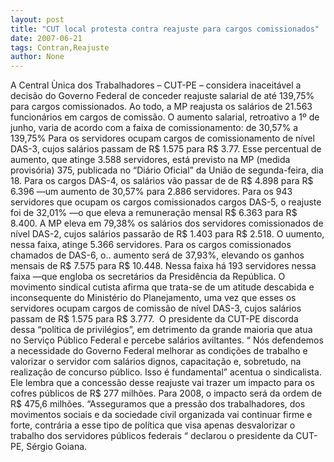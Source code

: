```yaml
---
layout: post
title: "CUT local protesta contra reajuste para cargos comissionados"
date: 2007-06-21
tags: Contran,Reajuste
author: None
---
```

A Central &Ugrave;nica dos Trabalhadores &ndash; CUT-PE &ndash; considera inaceit&aacute;vel a decis&atilde;o do Governo Federal de conceder reajuste salarial de at&eacute; 139,75% para cargos comissionados. Ao todo, a MP reajusta os sal&aacute;rios de 21.563 funcion&aacute;rios em cargos de comiss&atilde;o. O aumento salarial, retroativo a 1&ordm; de junho, varia de acordo com a faixa de comissionamento: de 30,57% a 139,75% Para os servidores ocupam cargos de comissionamento de n&iacute;vel DAS-3, cujos sal&aacute;rios passam de R$ 1.575 para R$ 3.77. Esse percentual de aumento, que atinge 3.588 servidores, est&aacute; previsto na MP (medida provis&oacute;ria) 375, publicada no &ldquo;Di&aacute;rio Oficial&rdquo; da Uni&atilde;o de segunda-feira, dia 18.
Para os cargos DAS-4, os sal&aacute;rios v&atilde;o passar de de R$ 4.898 para R$ 6.396 &mdash;um aumento de 30,57% para 2.886 servidores. Para os 943 servidores que ocupam os cargos comissionados cargos DAS-5, o reajuste foi de 32,01% &mdash;o que eleva a remunera&ccedil;&atilde;o mensal R$ 6.363 para R$ 8.400. A MP eleva em 79,38% os sal&aacute;rios dos servidores comissionados de n&iacute;vel DAS-2, cujos sal&aacute;rios passar&atilde;o de R$ 1.403 para R$ 2.518. O uumento, nessa faixa, atinge 5.366 servidores. 
Para os cargos comissionados chamados de DAS-6, o.. aumento ser&aacute; de 37,93%, elevando os ganhos mensais de R$ 7.575 para R$ 10.448. Nessa faixa h&aacute; 193 servidores nessa faixa &mdash;que engloba os secret&aacute;rios da Presid&ecirc;ncia da Rep&uacute;blica. O movimento sindical cutista afirma que trata-se de um atitude descabida e inconsequente do Minist&eacute;rio do Planejamento, uma vez que esses os servidores ocupam cargos de comiss&atilde;o de n&iacute;vel DAS-3, cujos sal&aacute;rios passam de R$ 1.575 para R$ 3.777.&nbsp; 
O presidente da CUT-PE discorda dessa &ldquo;pol&iacute;tica de privil&eacute;gios&rdquo;, em detrimento da grande maioria que atua no Servi&ccedil;o P&uacute;blico Federal e percebe sal&aacute;rios aviltantes. &ldquo; N&oacute;s defendemos a necessidade do Governo Federal melhorar as condi&ccedil;&otilde;es de trabalho e valorizar o servidor com sal&aacute;rios dignos, capacita&ccedil;&atilde;o e, sobretudo, na realiza&ccedil;&atilde;o de concurso p&uacute;blico. Isso &eacute; fundamental&rdquo; acentua o sindicalista. Ele lembra que a concess&atilde;o desse reajuste vai trazer um impacto para os cofres p&uacute;blicos de R$ 277 milh&otilde;es. Para 2008, o impacto ser&aacute; da ordem de R$ 475,6 milh&otilde;es. 
&ldquo;Asseguramos que a press&atilde;o dos trabalhadores, dos movimentos sociais e da sociedade civil organizada vai continuar firme e forte, contr&aacute;ria a esse tipo de pol&iacute;tica que visa apenas desvalorizar o trabalho dos servidores p&uacute;blicos federais &ldquo; declarou o presidente da CUT-PE, S&eacute;rgio Goiana. 